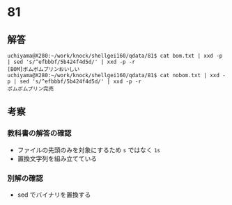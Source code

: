 # 81

## 解答

```
uchiyama@X280:~/work/knock/shellgei160/qdata/81$ cat bom.txt | xxd -p | sed 's/^efbbbf/5b424f4d5d/' | xxd -p -r
[BOM]ボムボムプリンおいしい
uchiyama@X280:~/work/knock/shellgei160/qdata/81$ cat nobom.txt | xxd -p | sed 's/^efbbbf/5b424f4d5d/' | xxd -p -r
ボムボムプリン完売
```

## 考察

### 教科書の解答の確認

- ファイルの先頭のみを対象にするため `s` ではなく `1s`
- 置換文字列を組み立てている

### 別解の確認

- sed でバイナリを置換する
